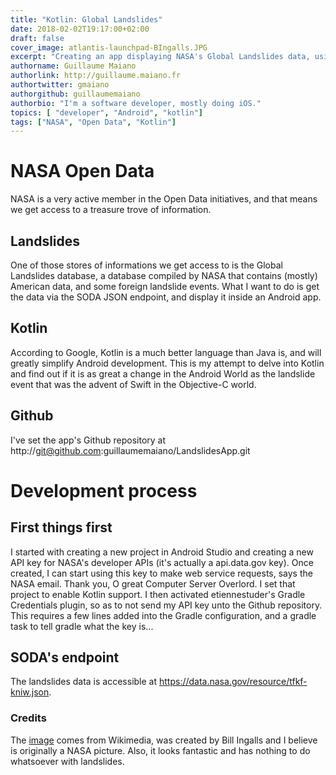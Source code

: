 ```yaml
---
title: "Kotlin: Global Landslides"
date: 2018-02-02T19:17:00+02:00
draft: false
cover_image: atlantis-launchpad-BIngalls.JPG
excerpt: "Creating an app displaying NASA's Global Landslides data, using Kotlin on Android" 
authorname: Guillaume Maiano
authorlink: http://guillaume.maiano.fr
authortwitter: gmaiano
authorgithub: guillaumemaiano 
authorbio: "I'm a software developer, mostly doing iOS."
topics: [ "developer", "Android", "kotlin"]
tags: ["NASA", "Open Data", "Kotlin"] 
---
```


# NASA Open Data

NASA is a very active member in the Open Data initiatives, and that means we get access to a treasure trove of information.

## Landslides

One of those stores of informations we get access to is the Global Landslides database, a database compiled by NASA that contains (mostly) American data, and some foreign landslide events.
What I want to do is get the data via the SODA JSON  endpoint, and display it inside an Android app.

## Kotlin

According to Google, Kotlin is a much better language than Java is, and will greatly simplify Android development. This is my attempt to delve into Kotlin and find out if it is as great a change in the Android World as the landslide event that was the advent of Swift in the Objective-C world.

## Github

I've set the app's Github repository at http://git@github.com:guillaumemaiano/LandslidesApp.git

# Development process

## First things first

I started with creating a new project in Android Studio and creating a new API key for NASA's developer APIs (it's actually a api.data.gov key). Once created, I can start using this key to make web service requests, says the NASA email. Thank you, O great Computer Server Overlord. I set that project to enable Kotlin support.
 I then activated etiennestuder's Gradle Credentials plugin, so as to not send my API key unto the Github repository. This requires a few lines added into the Gradle configuration, and a gradle task to tell gradle what the key is...
 
 ## SODA's endpoint
 
 The landslides data is accessible at https://data.nasa.gov/resource/tfkf-kniw.json.
 
 ### Credits
 
 The [image](https://upload.wikimedia.org/wikipedia/commons/thumb/3/34/Brightly_lit_STS-135_on_launch_pad_39a.jpg/2880px-Brightly_lit_STS-135_on_launch_pad_39a.jpg) comes from Wikimedia, was created by Bill Ingalls and I believe is originally a NASA picture. Also, it looks fantastic and has nothing to do whatsoever with landslides.
